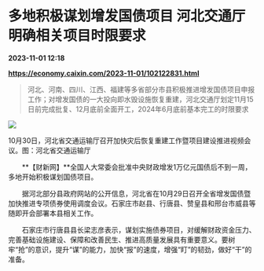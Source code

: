 # 多地积极谋划增发国债项目 河北交通厅明确相关项目时限要求

**2023-11-01 12:18**

**https://economy.caixin.com/2023-11-01/102122831.html**

> 河北、河南、四川、江西、福建等多省部分市县积极推进增发国债项目申报工作；对增发国债的一大投向即水毁设施恢复重建，河北交通厅划定11月15日前完成批复、12月底前全面开工，2024年6月底前基本完工的时限要求

  

![](https://img.caixin.com/2023-11-01/169884065952525_840_560.jpg)

10月30日，河北省交通运输厅召开加快灾后恢复重建工作暨项目建设推进视频会议。图：河北省交通运输厅

  

　　**【财新网】**全国人大常委会批准中央财政增发1万亿元国债后不到一周，多地开始积极谋划国债项目。

　　据河北部分县政府网站的公开信息，河北省在10月29日召开全省增发国债暨加快推进专项债券使用调度会议。石家庄市赵县、行唐县、赞皇县和邢台市威县等随即开会部署本县相关工作。

　　石家庄市行唐县县长梁志彦表示，谋划实施债券项目，对缓解财政资金压力、完善基础设施建设、保障和改善民生、推进高质量发展具有重要意义。要树牢“抢”的意识，提升“谋”的能力，加快“报”的速度，增强“盯”的韧劲，做好“干”的准备。